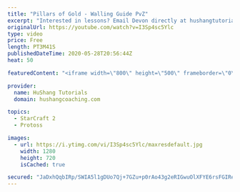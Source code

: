 ```yaml
---
title: "Pillars of Gold - Walling Guide PvZ"
excerpt: "Interested in lessons? Email Devon directly at hushangtutorials@outlook.com ------------------------------------------------------------------------------------------------------- Want to support HuShang Tutorials directly? Patreon is a website where you can contribute a monthly donation that will help"
originalUrl: https://youtube.com/watch?v=I3Sp4sc5Ylc
type: video
price: Free
length: PT3M41S
publishedDateTime: 2020-05-28T20:56:44Z
heat: 50

featuredContent: "<iframe width=\"800\" height=\"500\" frameborder=\"0\" src=\"https://www.youtube.com/embed/I3Sp4sc5Ylc\" allow=\"accelerometer; autoplay; encrypted-media; gyroscope; picture-in-picture\" allowfullscreen></iframe>"

provider:
  name: HuShang Tutorials
  domain: hushangcoaching.com

topics:
  - StarCraft 2
  - Protoss

images:
  - url: https://i.ytimg.com/vi/I3Sp4sc5Ylc/maxresdefault.jpg
    width: 1280
    height: 720
    isCached: true

secured: "JaDxhQqbIRp/SWIA5l1gDUo7Qj+7GZu+p0rAo43g2eRIGwuOlXFYE6rsFGIReUn66vyYdM6/AmYHhqrtY/5W7o4ezdsL7qq1UxDRdd72khW+PHHsE7W28muV2sW0dNJp1SM3fmy32rzUz3S/HhxJkxyrZ4yVHhD2qdXDaUcybdFonZAelaGbI1AnliVuAleMnYbucCo5xWj/ooRKR0xvkm+y5YPBgDRAx9iwuu8vXkz/3BgvLJ+quZyhTPkvuDTso4wbhqyTx8CRC/ndkt9tMtJ0TOwFp9j6cspi3s3rtFIEFBiiSlXns/QRQRorDkZ/6deUHK3hcMWbcLNClQLjpugPAnEQFG58TayA0KXRQzvTepuwaJt6FMwMDMAnBv9xxxNSTlbjIV2mLDG2vWXaM4BWgA+vAyu5Vvb/rapoxFg=;Vgcr+mQukVQ2q7T4jqzX6w=="
---
```


